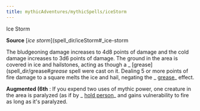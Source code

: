 ```yaml
---
title: mythicAdventures/mythicSpells/iceStorm
---
```

Ice Storm

**Source** [_ice storm_](spell_dir/iceStorm#_ice-storm

The bludgeoning damage increases to 4d8 points of damage and the cold damage increases to 3d6 points of damage. The ground in the area is covered in ice and hailstones, acting as though a _ [grease](spell_dir/grease#_grease_ spell were cast on it. Dealing 5 or more points of fire damage to a square melts the ice and hail, negating the _ [grease](spell_dir/grease#_grease)_ effect.

**Augmented (6th** : If you expend two uses of mythic power, one creature in the area is paralyzed (as if by _ [hold person](spell_dir/holdPerson#_hold-person)_ and gains vulnerability to fire as long as it's paralyzed.

